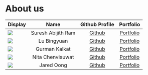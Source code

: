 # About us
| Display                                                   |        Name        |             Github Profile             | Portfolio |
|-----------------------------------------------------------|:------------------:|:--------------------------------------:|:---------:|
| ![](https://via.placeholder.com/100.png?text=Photo)       | Suresh Abijith Ram |     [Github](https://github.com/)      | [Portfolio](docs/team/johndoe.md)|
| ![](https://via.placeholder.com/100.png?text=Photo)       |    Lu Bingyuan     |     [Github](https://github.com/)      | [Portfolio](docs/team/johndoe.md)|
| ![](https://via.placeholder.com/100.png?text=Photo)       |   Gurman Kalkat    |     [Github](https://github.com/)      | [Portfolio](docs/team/johndoe.md)|
| ![](https://avatars.githubusercontent.com/u/88151966?v=4) |  Nita Chenvisuwat  | [Github](https://github.com/junenita)  | [Portfolio](team/junenita.md)|
|  ![](https://via.placeholder.com/100.png?text=Photo)      |     Jared Oong     | [Github](https://github.com/jaredoong) | [Portfolio](team/jaredoong.md)|
